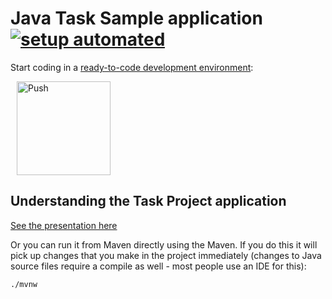 # Java Task Sample application [![setup automated](https://img.shields.io/badge/Gitpod-ready_to_code-orange?logo=gitpod)](https://gitpod.io/from-referrer/)

Start coding in a [ready-to-code development environment](https://www.gitpod.io):

<a href="https://gitpod.io/from-referrer/" style="padding: 10px;">
    <img src="https://gitpod.io/button/open-in-gitpod.svg" width="150" alt="Push" align="center">
</a>

## Understanding the Task Project application
<a href="https://speakerdeck.com/michaelisvy/spring-petclinic-sample-application">See the presentation here</a>


Or you can run it from Maven directly using the Maven. If you do this it will pick up changes that you make in the project immediately (changes to Java source files require a compile as well - most people use an IDE for this):

```
./mvnw 
```
